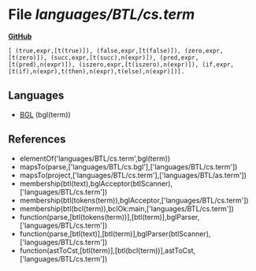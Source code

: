 # File _languages/BTL/cs.term_
**[GitHub](https://github.com/softlang/yas/blob/master/languages/BTL/cs.term)**
```
[ (true,expr,[t(true)]), (false,expr,[t(false)]), (zero,expr,[t(zero)]), (succ,expr,[t(succ),n(expr)]), (pred,expr,[t(pred),n(expr)]), (iszero,expr,[t(iszero),n(expr)]), (if,expr,[t(if),n(expr),t(then),n(expr),t(else),n(expr)])].
```

## Languages
* [BGL](../languages/BGL.md) (bgl(term))

## References
* elementOf('languages/BTL/cs.term',bgl(term))
* mapsTo(parse,['languages/BTL/cs.bgl'],['languages/BTL/cs.term'])
* mapsTo(project,['languages/BTL/cs.term'],['languages/BTL/as.term'])
* membership(btl(text),bglAcceptor(btlScanner),['languages/BTL/cs.term'])
* membership(btl(tokens(term)),bglAcceptor,['languages/BTL/cs.term'])
* membership(btl(bcl(term)),bclOk:main,['languages/BTL/cs.term'])
* function(parse,[btl(tokens(term))],[btl(term)],bglParser,['languages/BTL/cs.term'])
* function(parse,[btl(text)],[btl(term)],bglParser(btlScanner),['languages/BTL/cs.term'])
* function(astToCst,[btl(term)],[btl(bcl(term))],astToCst,['languages/BTL/cs.term'])
